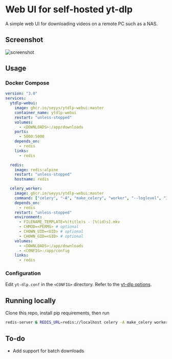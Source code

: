 # Web UI for self-hosted yt-dlp

A simple web UI for downloading videos on a remote PC such as a NAS.

## Screenshot

![screenshot](https://user-images.githubusercontent.com/115355216/230538687-a947e6f6-2d27-4e51-afb6-17d3e799ca4a.png)

## Usage

### Docker Compose

```yaml
version: "3.0"
services:
  ytdlp-webui:
    image: ghcr.io/seyys/ytdlp-webui:master
    container_name: ytdlp-webui
    restart: "unless-stopped"
    volumes:
      - <DOWNLOADS>:/app/downloads
    ports:
      - 5000:5000
    depends_on:
      - redis
    links:
      - redis

  redis:
    image: redis:alpine
    restart: "unless-stopped"
    hostname: redis

  celery_worker:
    image: ghcr.io/seyys/ytdlp-webui:master
    command: ["celery", "-A", "make_celery", "worker", "--loglevel", "INFO"]
    depends_on:
      - redis
    restart: "unless-stopped"
    environment:
      - FILENAME_TEMPLATE=%(title)s - [%(id)s].mkv
      - CHMOD=<PERMS> # optional
      - CHOWN_UID=<UID> # optional
      - CHOWN_GID=<GID> # optional
    volumes:
      - <DOWNLOADS>:/app/downloads
      - <CONFIG>:/app/config
    links:
      - redis
```

### Configuration

Edit `yt-dlp.conf` in the `<CONFIG>` directory. Refer to the [yt-dlp options](https://github.com/yt-dlp/yt-dlp#usage-and-options).

## Running locally

Clone this repo, install pip requirements, then run

```bash
redis-server & REDIS_URL=redis://localhost celery -A make_celery worker --loglevel INFO & REDIS_URL=redis://localhost flask --app ytdlp_frontend run
```

## To-do
- Add support for batch downloads